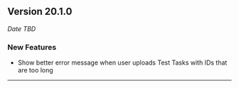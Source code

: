 
## Version 20.1.0
_Date TBD_

### New Features
* Show better error message when user uploads Test Tasks with IDs that are too long

---

